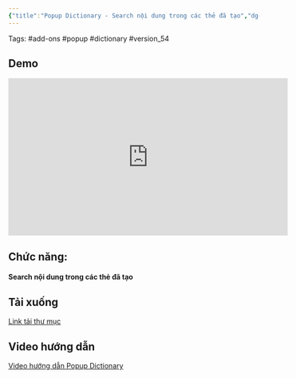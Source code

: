 ```yaml
---
{"title":"Popup Dictionary - Search nội dung trong các thẻ đã tạo","dg-publish":true,"dg-hide":true,"member":"VIP","author":null,"language":null,"tags":["add-ons","dictionary","popup"],"permalink":"/vi-top-addons/popup-dictionary-search-noi-dung-trong-cac-the-da-tao/","hide":true,"dgPassFrontmatter":true}
---
```


Tags: #add-ons #popup #dictionary #version_54

## Demo

<iframe width="560" height="315" src="https://www.youtube.com/embed/05ubrNHqvqM?si=K6l9pqGYWK3kWb_W" title="YouTube video player" frameborder="0" allow="accelerometer; autoplay; clipboard-write; encrypted-media; gyroscope; picture-in-picture; web-share" allowfullscreen></iframe>

## Chức năng:
#### Search nội dung trong các thẻ đã tạo

## Tải xuống

[Link tải thư mục](https://1drv.ms/f/s!AnGRjCvbms2VirEmojNokLoUEF-hqA?e=8Qfrky)

## Video hướng dẫn

[Video hướng dẫn Popup Dictionary](https://www.facebook.com/groups/ankikhoa2/posts/691362259712743/)